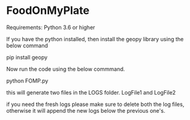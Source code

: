 # FoodOnMyPlate


Requirements:
Python 3.6 or higher


If you have the python installed, then install the geopy library using the below command

  pip install geopy
  
  
Now run the code using the below commmand.

python FOMP.py

this will generate two files in the LOGS folder. LogFile1 and LogFile2

if you need the fresh logs please make sure to delete both the log files, otherwise it will append the new logs below the previous one's.


